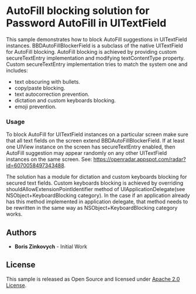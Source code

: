 # AutoFill blocking solution for Password AutoFill in UITextField

This sample demonstrates how to block AutoFill suggestions in UITextField instances.
BBDAutoFillBlockerField is a subclass of the native UITextField for AutoFill blocking.
AutoFill blocking is achieved by providing custom secureTextEntry implementation and modifying textContentType property.
Custom secureTextEntry implementation tries to match the system one and includes:
  - text obscuring with bullets.
  - copy/paste blocking.
  - text autocorrection prevention.
  - dictation and custom keyboards blocking.
  - emoji prevention.

### Usage
To block AutoFill for UITextField instances on a particular screen
make sure that all text fields on the screen extend BBDAutoFillBlockerField.
If at least one UIView instance on the screen has secureTextEntry enabled, then AutoFill suggestion
may appear randomly on any other UITextField instances on the same screen.
See: https://openradar.appspot.com/radar?id=6070058497343488.

The solution has a module for dictation and custom keyboards blocking for secured text fields.
Custom keyboards blocking is achieved by overriding shouldAllowExtensionPointIdentifier method
of UIApplicationDelegate(see NSObject+KeyboardBlocking category).
In the case if an application already has this method implemented in application delegate,
that method needs to be rewritten in the same way as NSObject+KeyboardBlocking category works.

## Authors

- **Boris Zinkovych** - Initial Work

## License

This sample is released as Open Source and licensed under [Apache 2.0 License](http://www.apache.org/licenses/LICENSE-2.0.html).
